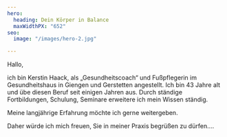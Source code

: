 ```yaml
---
hero:
  heading: Dein Körper in Balance
  maxWidthPX: "652"
seo:
  image: "/images/hero-2.jpg"

---
```

Hallo,

ich bin Kerstin Haack, als „Gesundheitscoach“ und Fußpflegerin im Gesundheitshaus in Giengen und Gerstetten angestellt. Ich bin 43 Jahre alt und übe diesen Beruf seit einigen Jahren aus. Durch ständige Fortbildungen, Schulung, Seminare erweitere ich mein Wissen ständig.

Meine langjährige Erfahrung möchte ich gerne weitergeben.

Daher würde ich mich freuen, Sie in meiner Praxis begrüßen zu dürfen….